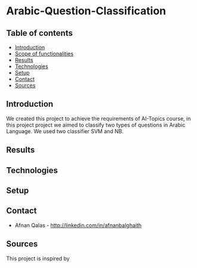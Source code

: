 # Arabic-Question-Classification
## Table of contents
* [Introduction](#introduction)
* [Scope of functionalities](#scope-of-functionalities)
* [Results](#results)
* [Technologies](#technologies)
* [Setup](#setup)
* [Contact](#contact)
* [Sources](#sources)

## Introduction
We created this project to achieve the requirements of AI-Topics course, in this project project we aimed to classify two types of questions in Arabic Language. We used two classifier SVM and NB.

## Results

## Technologies


## Setup


## Contact
* Afnan Qalas - http://linkedin.com/in/afnanbalghaith


## Sources
This project is inspired by 
